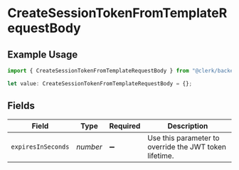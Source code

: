 # CreateSessionTokenFromTemplateRequestBody

## Example Usage

```typescript
import { CreateSessionTokenFromTemplateRequestBody } from "@clerk/backend-api-client/models/operations";

let value: CreateSessionTokenFromTemplateRequestBody = {};
```

## Fields

| Field                                                  | Type                                                   | Required                                               | Description                                            |
| ------------------------------------------------------ | ------------------------------------------------------ | ------------------------------------------------------ | ------------------------------------------------------ |
| `expiresInSeconds`                                     | *number*                                               | :heavy_minus_sign:                                     | Use this parameter to override the JWT token lifetime. |